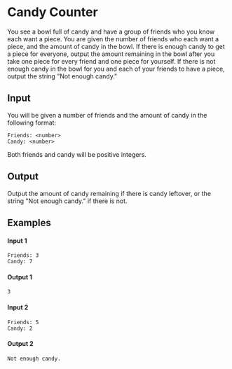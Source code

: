 # Candy Counter
You see a bowl full of candy and have a group of friends who you know each want a piece. You are given the number of friends who each want a piece, and the amount of candy in the bowl. If there is enough candy to get a piece for everyone, output the amount remaining in the bowl after you take one piece for every friend and one piece for yourself. If there is not enough candy in the bowl for you and each of your friends to have a piece, output the string "Not enough candy."

## Input
You will be given a number of friends and the amount of candy in the following format:
```
Friends: <number>
Candy: <number>
```
Both friends and candy will be positive integers.

## Output
Output the amount of candy remaining if there is candy leftover, or the string "Not enough candy." if there is not.

## Examples
#### Input 1
```
Friends: 3
Candy: 7
```
#### Output 1
```
3
```
#### Input 2
```
Friends: 5
Candy: 2
```
#### Output 2
```
Not enough candy.
```